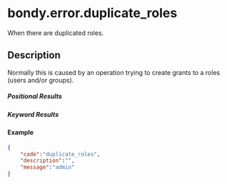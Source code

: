 # bondy.error.duplicate_roles
When there are duplicated roles.

## Description
Normally this is caused by an operation trying to create grants to a roles (users and/or groups).

##### Positional Results
<DataTreeView
	:maxDepth="10"
	:data="JSON.stringify({
        0: {
            'type': 'string',
            'description': 'The error message'
        }
	})"
/>

##### Keyword Results
<DataTreeView
	:maxDepth="10"
	:data="JSON.stringify({
        'code': {
            'type': 'string',
            'description': 'duplicate_roles'
        },
        'description': {
            'type': 'string',
            'description': 'The error description'
        },
        'message': {
            'type': 'string',
            'description': 'The error message'
        }
	})"
/>

#### Example

```json
{
    "code":"duplicate_roles",
    "description":"", 
    "message":"admin"
}
```